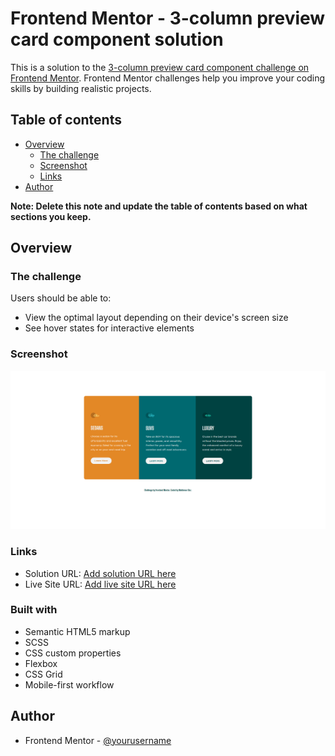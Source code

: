 # Frontend Mentor - 3-column preview card component solution

This is a solution to the [3-column preview card component challenge on Frontend Mentor](https://www.frontendmentor.io/challenges/3column-preview-card-component-pH92eAR2-). Frontend Mentor challenges help you improve your coding skills by building realistic projects.

## Table of contents

- [Overview](#overview)
  - [The challenge](#the-challenge)
  - [Screenshot](#screenshot)
  - [Links](#links)
- [Author](#author)

**Note: Delete this note and update the table of contents based on what sections you keep.**

## Overview

### The challenge

Users should be able to:

- View the optimal layout depending on their device's screen size
- See hover states for interactive elements

### Screenshot

![screenshot](./design/screenshot.png)

### Links

- Solution URL: [Add solution URL here](https://github.com/waldekglaz/3-column-preview-card-component-main)
- Live Site URL: [Add live site URL here](https://waldekglaz.github.io/3-column-preview-card-component-main/)

### Built with

- Semantic HTML5 markup
- SCSS
- CSS custom properties
- Flexbox
- CSS Grid
- Mobile-first workflow

## Author

- Frontend Mentor - [@yourusername](https://www.frontendmentor.io/profile/waldekglaz)
